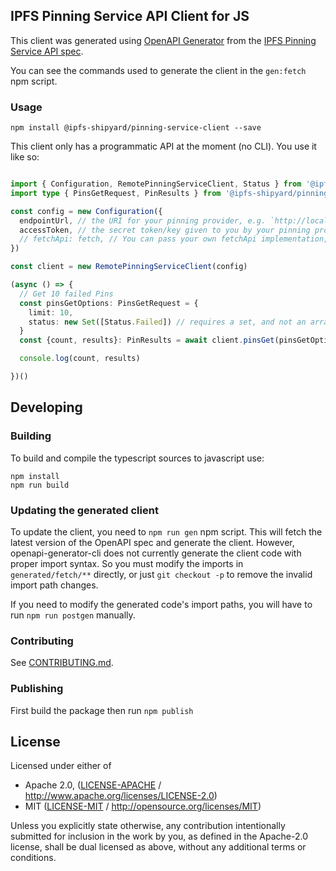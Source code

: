 ## IPFS Pinning Service API Client for JS

This client was generated using [OpenAPI Generator](https://github.com/OpenAPITools/openapi-generator) from the [IPFS Pinning Service API spec](https://ipfs.github.io/pinning-services-api-spec/).

You can see the commands used to generate the client in the `gen:fetch` npm script.

### Usage

```
npm install @ipfs-shipyard/pinning-service-client --save
```

This client only has a programmatic API at the moment (no CLI). You use it like so:

```ts

import { Configuration, RemotePinningServiceClient, Status } from '@ipfs-shipyard/pinning-service-client'
import type { PinsGetRequest, PinResults } from '@ipfs-shipyard/pinning-service-client'

const config = new Configuration({
  endpointUrl, // the URI for your pinning provider, e.g. `http://localhost:3000`
  accessToken, // the secret token/key given to you by your pinning provider
  // fetchApi: fetch, // You can pass your own fetchApi implementation, but we use NodeJS fetch by default.
})

const client = new RemotePinningServiceClient(config)

(async () => {
  // Get 10 failed Pins
  const pinsGetOptions: PinsGetRequest = {
    limit: 10,
    status: new Set([Status.Failed]) // requires a set, and not an array
  }
  const {count, results}: PinResults = await client.pinsGet(pinsGetOptions)

  console.log(count, results)

})()

```

## Developing

### Building

To build and compile the typescript sources to javascript use:
```
npm install
npm run build
```

### Updating the generated client

To update the client, you need to `npm run gen` npm script. This will fetch the latest version of the OpenAPI spec and generate the client. However, openapi-generator-cli does not currently generate the client code with proper import syntax. So you must modify the imports in `generated/fetch/**` directly, or just `git checkout -p` to remove the invalid import path changes.

If you need to modify the generated code's import paths, you will have to run `npm run postgen` manually.

### Contributing

See [CONTRIBUTING.md](CONTRIBUTING.md).

### Publishing

First build the package then run ```npm publish```

## License

Licensed under either of

 * Apache 2.0, ([LICENSE-APACHE](LICENSE-APACHE) / http://www.apache.org/licenses/LICENSE-2.0)
 * MIT ([LICENSE-MIT](LICENSE-MIT) / http://opensource.org/licenses/MIT)

Unless you explicitly state otherwise, any contribution intentionally submitted
for inclusion in the work by you, as defined in the Apache-2.0 license, shall
be dual licensed as above, without any additional terms or conditions.
